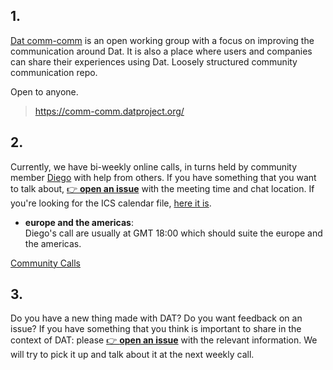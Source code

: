 <h2>1.</h2>

[Dat comm-comm](https://github.com/dat-land/comm-comm) is an open working group with a focus on improving the communication around Dat. It is also a place where users and companies can share their experiences using Dat. Loosely structured community communication repo.

Open to anyone.

> https://comm-comm.datproject.org/

<h2>2.</h2>

Currently, we have bi-weekly online calls, in turns held by community member [Diego](https://github.com/dpaez) with help from others. If you have something that you want to talk about, [👉 **open an issue**](https://github.com/dat-land/comm-comm/issues/new?assignees=&labels=meeting&template=meeting.md&title=) with the meeting time and chat location. If you're looking for the ICS calendar file, [here it is](https://comm-comm.datproject.org/assets/dat-land_comm-comm.ics).

- **europe and the americas**: <br/>
    Diego's call are usually at GMT 18:00 which should suite the europe and the americas.

[Community Calls](https://github.com/dat-land/comm-comm/issues?q=is%3Aissue+label%3Ameeting)

<h2>3.</h2>

Do you have a new thing made with DAT? Do you want feedback on an issue? If you have something that you think is important to share in the context of DAT: please [👉 **open an issue**](https://github.com/dat-land/comm-comm/issues/new?assignees=&labels=announcement&template=announcement.md&title=) with the relevant information. We will try to pick it up and talk about it at the next weekly call.
